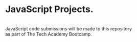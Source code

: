 # JavaScript Projects.
<br>
JavaScript code submissions will be made to this repository<br>
as part of The Tech Academy Bootcamp.